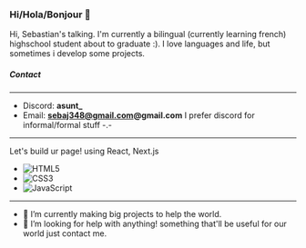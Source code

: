 ### Hi/Hola/Bonjour 👋
 
Hi, Sebastian's talking. I'm currently a bilingual (currently learning french) highschool student about to graduate :). I love languages and life, but sometimes i develop some projects.

##### Contact
---
- Discord: **asunt_**
- Email: **sebaj348@gmail.com@gmail.com**
I prefer discord for informal/formal stuff -.-

---
Let's build ur page! using React, Next.js
- ![HTML5](https://img.shields.io/badge/html5-%23E34F26.svg?style=for-the-badge&logo=html5&logoColor=white)
- ![CSS3](https://img.shields.io/badge/css3-%231572B6.svg?style=for-the-badge&logo=css3&logoColor=white)
- ![JavaScript](https://img.shields.io/badge/javascript-%23323330.svg?style=for-the-badge&logo=javascript&logoColor=%23F7DF1E)

---
- 🔭 I’m currently making big projects to help the world.
- 🤔 I’m looking for help with anything! something that'll be useful for our world just contact me.

